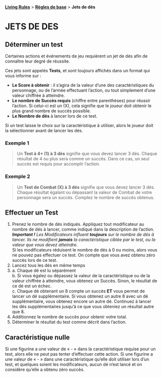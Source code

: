 **[Living Rules](../contents.md)** > **[Règles de base](contents.md)** > **Jets de dés**

# JETS DE DES

## Déterminer un test
Certaines actions et événements de jeu requièrent un jet de dés afin de connaître leur degré de réussite.

Ces jets sont appelés **Tests**, et sont toujours affichés dans un format qui vous informe sur :
+ **Le Score à obtenir** : il s’agira de la valeur d’une des caractéristiques du personnage, ou de l’armée effectuant l’action, ou tout simplement d’une valeur chiffrée à atteindre.
+ **Le nombre de Succès requis** (chiffre entre parenthèses) pour réussir l’action. Si celui-ci est un (X), cela signifie que le joueur doit obtenir le plus grand nombre de succès possible.
+ **Le Nombre de dés** à lancer lors de ce test.

Si un test laisse le choix sur la caractéristique à utiliser, alors le joueur doit la sélectionner avant de lancer les dés.

### Exemple 1
> Un **Test à 4+ (1) à 3 dés** signifie que vous devez lancer 3 dés. Chaque résultat de 4 ou plus sera comme un succès. Dans ce cas, un seul succès est requis pour accomplir l’action.

### Exemple 2
> Un **Test de Combat (X) à 3 dés** signifie que vous devez lancer 3 dés. Chaque résultat égalant ou dépassant la valeur de Combat de votre personnage sera un succès. Comptez le nombre de succès obtenus.


## Effectuer un Test
1) Prenez le nombre de dés indiqués. Appliquez tout modificateur au nombre de dés à lancer, comme indiqué dans la description de l’action.  
_**Important !** Les Modificateurs influent **toujours** sur le nombre de dés à lancer. Ils ne modifient **jamais** la caractéristique ciblée par le test, ou la valeur que vous devez atteindre._  
Si les modificateurs réduisent le nombre de dés à 0 ou moins, alors vous ne pouvez pas effectuer ce test. On compte que vous avez obtenu zéro succès lors de ce test.
2) Lancez tous les dés en même temps
3) a. Chaque dé est lu séparément  
b. Si vous égalez ou dépassez la valeur de la caractéristique ou de la valeur chiffrée à atteindre, vous obtenez un Succès. Sinon, le résultat de ce dé est un échec.  
c. Chaque dé obtenant un 8 compte un succès **ET** vous permet de lancer un dé supplémentaire. Si vous obtenez un autre 8 avec un dé supplémentaire, vous obtenez encore un autre dé. Continuez à lancer les dés supplémentaires jusqu’à ce que vous obteniez un résultat autre que 8. 
4) Additionnez le nombre de succès pour obtenir votre total.
5) Déterminer le résultat du test comme décrit dans l’action.


## Caractéristique nulle
Si une figurine a une valeur de « - » dans la caractéristique requise pour un test, alors elle ne peut pas tenter d’effectuer cette action. Si une figurine a une valeur de « - » dans une caractéristique qu’elle doit utiliser lors d’un test, et quelques soient les modificateurs, aucun dé n’est lancé et on considère qu’elle a obtenu zéro succès.

